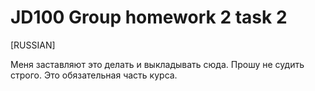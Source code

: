 # JD100 Group homework 2 task 2

[RUSSIAN]

Меня заставляют это делать и выкладывать сюда. Прошу не судить строго.
Это обязательная часть курса.
